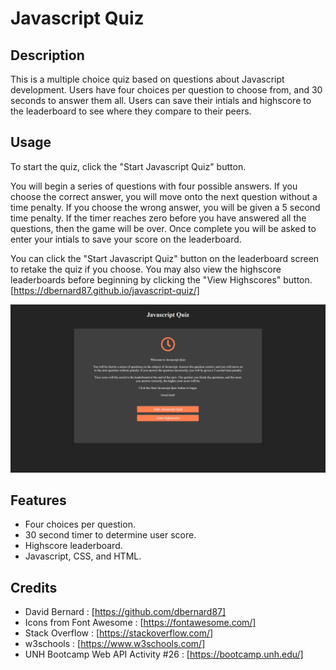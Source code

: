 # Javascript Quiz


## Description

This is a multiple choice quiz based on questions about Javascript development. Users have four choices per question to choose from, and 30 seconds to answer them all. Users can save their intials and highscore to the leaderboard to see where they compare to their peers.


## Usage

To start the quiz, click the "Start Javascript Quiz" button. 

You will begin a series of questions with four possible answers. If you choose the correct answer, you will move onto the next question without a time penalty. If you choose the wrong answer, you will be given a 5 second time penalty. If the timer reaches zero before you have answered all the questions, then the game will be over. Once complete you will be asked to enter your intials to save your score on the leaderboard. 

You can click the "Start Javascript Quiz" button on the leaderboard screen to retake the quiz if you choose. You may also view the highscore leaderboards before beginning by clicking the "View Highscores" button.[https://dbernard87.github.io/javascript-quiz/]

![image of Javascript Quiz website homepage](assets/images/screenshot.png)


## Features

- Four choices per question.
- 30 second timer to determine user score.
- Highscore leaderboard.
- Javascript, CSS, and HTML.


## Credits

- David Bernard : [https://github.com/dbernard87]
- Icons from Font Awesome : [https://fontawesome.com/]
- Stack Overflow : [https://stackoverflow.com/]
- w3schools : [https://www.w3schools.com/]
- UNH Bootcamp Web API Activity #26 : [https://bootcamp.unh.edu/]